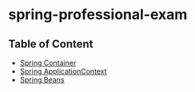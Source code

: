# spring-professional-exam


## Table of Content

- [Spring Container](./documentation-notes/core/001-spring-container.md)
- [Spring ApplicationContext](./documentation-notes/core/002-spring-applicationContext.md)
- [Spring Beans](./documentation-notes/core/003-spring-beans.md)